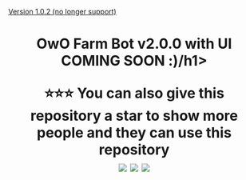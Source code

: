 [Version 1.0.2 (no longer support)](https://github.com/mid0aria/owofarmbot)<br>

<h1 align="center">OwO Farm Bot v2.0.0 with UI COMING SOON :)/h1>
<p align="center">
⭐⭐⭐ You can also give this repository a star to show more people and they can use this repository<br>
    <a href="https://github.com/Mid0aria/owofarmbotv2"><img src="https://hits.sh/github.com/Mid0aria/owofarmbotv2.svg?view=today-total&label=Repo%20Today/Total%20Views&color=770ca1&labelColor=007ec6"/></a>
    <a href="https://github.com/Mid0aria/owofarmbotv2"><img src="https://img.shields.io/github/last-commit/mid0aria/owofarmbotv2" /></a>
<a href="https://github.com/Mid0aria/owofarmbotv2/stargazers"><img src="https://img.shields.io/github/stars/Mid0aria/owofarmbotv2" /></a>

</p>

